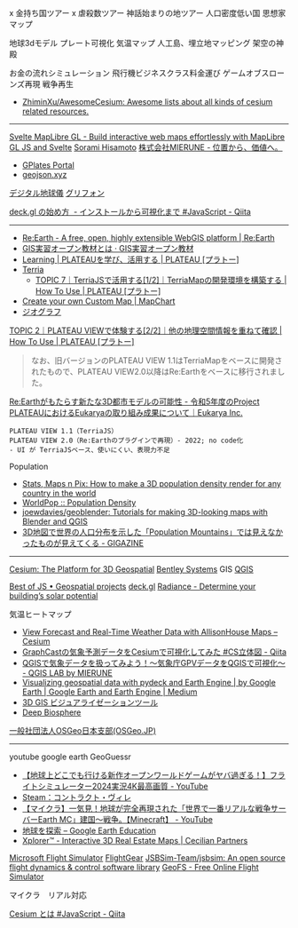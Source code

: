 
x 金持ち国ツアー
x 虐殺数ツアー
神話始まりの地ツアー
人口密度低い国
思想家マップ

地球3dモデル
プレート可視化
気温マップ
人工島、埋立地マッピング
架空の神殿

お金の流れシミュレーション
飛行機ビジネスクラス料金運び
ゲームオブスローンズ再現
戦争再生


- [ZhiminXu/AwesomeCesium: Awesome lists about all kinds of cesium related resources.](https://github.com/ZhiminXu/AwesomeCesium)


---
[Svelte MapLibre GL - Build interactive web maps effortlessly with MapLibre GL JS and Svelte](https://svelte-maplibre-gl.mierune.dev/)
[Sorami Hisamoto](https://sorami.dev/)
[株式会社MIERUNE - 位置から、価値へ。](https://www.mierune.co.jp/)

- [GPlates Portal](https://portal.gplates.org/)
- [geojson.xyz](https://geojson.xyz/)

[デジタル地球儀](https://digital-globe.netlify.app/)
[グリフォン](https://griffon.netlify.app/)


[deck.gl の始め方  - インストールから可視化まで #JavaScript - Qiita](https://qiita.com/keijipoon/items/92d9551930fe52d6c90a)

---


- [Re:Earth - A free, open, highly extensible WebGIS platform | Re:Earth](https://reearth.io/ja/)
- [GIS実習オープン教材とは · GIS実習オープン教材](https://gis-oer.github.io/gitbook/book/)
- [Learning | PLATEAUを学び、活用する | PLATEAU [プラトー]](https://www.mlit.go.jp/plateau/learning/)
- [Terria](https://terria.io/)
    - [TOPIC 7｜TerriaJSで活用する[1/2]｜TerriaMapの開発環境を構築する | How To Use | PLATEAU [プラトー]](https://www.mlit.go.jp/plateau/learning/tpc07-1/)
- [Create your own Custom Map | MapChart](https://www.mapchart.net/)
- [ジオグラフ](https://www.geograph.teikokushoin.co.jp/)


[TOPIC 2｜PLATEAU VIEWで体験する[2/2]｜他の地理空間情報を重ねて確認 | How To Use | PLATEAU [プラトー]](https://www.mlit.go.jp/plateau/learning/tpc02-2/)
> なお、旧バージョンのPLATEAU VIEW 1.1はTerriaMapをベースに開発されたもので、PLATEAU VIEW2.0以降はRe:Earthをベースに移行されました。

[Re:Earthがもたらす新たな3D都市モデルの可能性 - 令和5年度のProject PLATEAUにおけるEukaryaの取り組み成果について｜Eukarya Inc.](https://note.com/eukarya/n/n75c8eea7b31e)
```
PLATEAU VIEW 1.1（TerriaJS）
PLATEAU VIEW 2.0（Re:Earthのプラグインで再現）- 2022; no code化
- UI が TerriaJSベース、使いにくい、表現力不足
```


Population
- [Stats, Maps n Pix: How to make a 3D population density render for any country in the world](https://www.statsmapsnpix.com/2020/11/how-to-make-3d-population-density.html)
- [WorldPop :: Population Density](https://hub.worldpop.org/project/categories?id=18)
- [joewdavies/geoblender: Tutorials for making 3D-looking maps with Blender and QGIS](https://github.com/joewdavies/geoblender?tab=readme-ov-file)
- [3D地図で世界の人口分布を示した「Population Mountains」では見えなかったものが見えてくる - GIGAZINE](https://gigazine.net/news/20181213-population-mountains/)



---

[Cesium: The Platform for 3D Geospatial](https://cesium.com/)
[Bentley Systems](https://ja.bentley.com/)
GIS
[QGIS](https://qgis.org/)


[Best of JS • Geospatial projects](https://bestofjs.org/projects?page=1&limit=30&tags=geospatial&sort=total)
[deck.gl](https://deck.gl/)
[Radiance - Determine your building’s solar potential](https://useradiance.com/)


気温ヒートマップ
- [View Forecast and Real-Time Weather Data with AllisonHouse Maps – Cesium](https://cesium.com/blog/2017/04/27/allisonhouse/)
- [GraphCastの気象予測データをCesiumで可視化してみた #CS立体図 - Qiita](https://qiita.com/wayama_ryousuke/items/f1823be92153e9b2928b)
- [QGISで気象データを扱ってみよう！〜気象庁GPVデータをQGISで可視化〜 - QGIS LAB by MIERUNE](https://qgis.mierune.co.jp/posts/usecase_jma-weather-data)
- [Visualizing geospatial data with pydeck and Earth Engine | by Google Earth | Google Earth and Earth Engine | Medium](https://medium.com/google-earth/visualizing-geospatial-data-with-pydeck-and-earth-engine-8f77ce1fc8bb)
- [3D GIS ビジュアライゼーションツール](https://chatgpt.com/c/685622fc-ded4-8013-a3b0-bc1cfc6a3df3)
- [Deep Biosphere](https://portal.gplates.org/portal/biosphere/)




[一般社団法人OSGeo日本支部(OSGeo.JP)](https://www.osgeo.jp/about)



---


youtube google earth
GeoGuessr

- [【地球上どこでも行ける新作オープンワールドゲームがヤバ過ぎる！】フライトシミュレーター2024実況4K最高画質 - YouTube](https://www.youtube.com/watch?v=Ty79OKfaZbs)
- [Steam：コントラクト・ヴィレ](https://store.steampowered.com/app/2698780/_/?l=japanese)
- [【マイクラ】一気見！地球が完全再現された「世界で一番リアルな戦争サーバーEarth MC」建国～戦争。【Minecraft】 - YouTube](https://www.youtube.com/watch?v=-LHpQS7oYLo)
- [地球を探索 – Google Earth Education](https://www.google.com/earth/education/explore-earth/)
- [Xplorer™ - Interactive 3D Real Estate Maps | Cecilian Partners](https://www.cecilianpartners.com/products/xplorer)



[Microsoft Flight Simulator](https://www.flightsimulator.com/)
[FlightGear](https://www.flightgear.org/)
[JSBSim-Team/jsbsim: An open source flight dynamics & control software library](https://github.com/JSBSim-Team/jsbsim)
[GeoFS - Free Online Flight Simulator](https://www.geo-fs.com/)

マイクラ　リアル対応


[Cesium とは #JavaScript - Qiita](https://qiita.com/haystacker/items/2b17287ebf60bf87e892)
